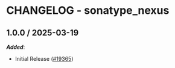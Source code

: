 # CHANGELOG - sonatype_nexus

<!-- towncrier release notes start -->

## 1.0.0 / 2025-03-19

***Added***:

* Initial Release ([#19365](https://github.com/DataDog/integrations-core/pull/19365))
